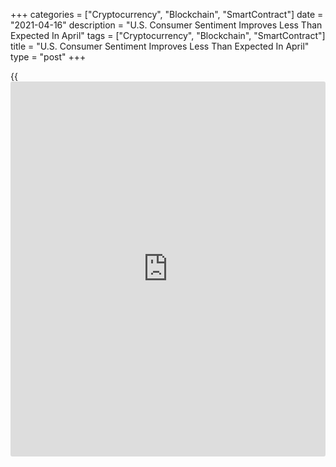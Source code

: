 +++
categories = ["Cryptocurrency", "Blockchain", "SmartContract"]
date = "2021-04-16"
description = "U.S. Consumer Sentiment Improves Less Than Expected In April"
tags = ["Cryptocurrency", "Blockchain", "SmartContract"]
title = "U.S. Consumer Sentiment Improves Less Than Expected In April"
type = "post"
+++

{{<iframe id="large-banner" src="https://www.bounty.group/#slide=13.0" width="100%" height="600" scrolling="no" style="border: 0px solid rgb(216, 221, 230); border-radius: 3px;">}}

After reporting a substantial rebound in U.S. consumer sentiment in the
previous month, the University of Michigan released a report on Friday
showing sentiment has continued to improve in April but by much less
than anticipated.

The preliminary report showed the consumer sentiment index rose to 86.5
in April after soaring to 84.9 in March. Economists had expected the
index to jump to 89.6.

Despite the much smaller than expected increase, the consumer sentiment
index still reached its highest level since hitting 89.1 in March of
2020.

The modest increase by the headline index reflected an improvement in
assessments of current conditions, with the current economic conditions
index climbing to 97.2 in April from 93.0 in March.

Meanwhile, the report showed the index of consumer expectations for
April was unchanged from the previous month at 79.7.

Surveys of Consumers chief economist Richard Curtin noted recoveries in
consumer sentiment are usually paced by larger and earlier gains in
expectations.

"The strength in current economic conditions reflects much larger than
usual stimulus payments during the past year, and much larger than usual
economic gains due to comparisons with last year's shutdowns," Curtin
said.

He added, "Other factors suppressed the pace of expected gains,
including persistent concerns with vaccine safety as well as a surge in
year-ahead inflation expectations to 3.7%, the highest level in nearly a
decade."

While the report showed one-year inflation expectations spiked to 3.7
percent in April from 3.1 percent in March, five-year inflation
expectations edged down to 2.7 percent from 2.8 percent.

For comments and feedback [contact](https://www.playgroundfx.com/contact/): editorial@rtt[news](https://www.letsplayfx.com/blog/forex-news-website/).com

[Economic News][1]

 **What parts of the world are seeing the best (and worst) economic
performances lately? Click[here][2] to check out our [Econ Scorecard][2]
and find out! See up-to-the-moment [ranking](https://www.playgroundfx.com/blog/crypto-exchange-ranking/)s for the best and worst
performers in [GDP][3], [unemployment rate][4], [inflation][5] and much
more.**

   1. www.rtt[news](https://www.letsplayfx.com/blog/forex-news-website/).com/Content/EconomicNews.aspx
   2. www.rtt[news](https://www.letsplayfx.com/blog/forex-news-website/).com/economic-scorecard/world-rank/PPI/highest-performance.aspx
   3. www.rtt[news](https://www.letsplayfx.com/blog/forex-news-website/).com/economic-scorecard/world-rank/GDP/highest-performance.aspx
   4. www.rtt[news](https://www.letsplayfx.com/blog/forex-news-website/).com/economic-scorecard/world-rank/unemployment-rate/lowest-performance.aspx
   5. www.rtt[news](https://www.letsplayfx.com/blog/forex-news-website/).com/economic-scorecard/world-rank/CPI/highest-performance.aspx